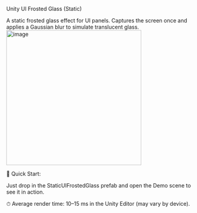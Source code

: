 Unity UI Frosted Glass (Static)

A static frosted glass effect for UI panels. Captures the screen once and applies a Gaussian blur to simulate translucent glass.
<img width="356" alt="image" src="https://github.com/user-attachments/assets/00bc9367-e81f-4291-9f78-35331b00a113" />


🚀 Quick Start:

Just drop in the StaticUIFrostedGlass prefab and open the Demo scene to see it in action.

⏱ Average render time: 10–15 ms in the Unity Editor (may vary by device).
